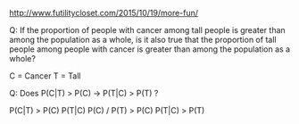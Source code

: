 http://www.futilitycloset.com/2015/10/19/more-fun/

Q: If the proportion of people with cancer among tall people is greater than among the population as a whole, is it also true that the proportion of tall people among people with cancer is greater than among the population as a whole?

C = Cancer
T = Tall

Q: Does P(C|T) > P(C) → P(T|C) > P(T) ?

P(C|T) > P(C)
P(T|C) P(C) / P(T) > P(C)
P(T|C) > P(T)
